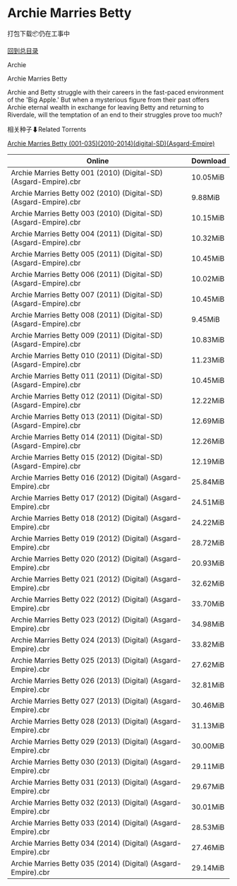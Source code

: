 # Archie Marries Betty

打包下载📦仍在工事中

[回到总目录](/Catalogs.md)

Archie

Archie Marries Betty

Archie and Betty struggle with their careers in the fast-paced environment of the 'Big Apple.' But when a mysterious figure from their past offers Archie eternal wealth in exchange for leaving Betty and returning to Riverdale, will the temptation of an end to their struggles prove too much?





相关种子⬇Related Torrents

[Archie Marries Betty (001-035)(2010-2014)(digital-SD)(Asgard-Empire)](https://github.com/alicewish/markdown/blob/master/torrent/Archie-Marries-Betty--001-035--2010-2014--digital-SD--Asgard-Empire.md)

Online | Download
--- | ---
Archie Marries Betty 001 (2010) (Digital-SD) (Asgard-Empire).cbr | 10.05MiB
Archie Marries Betty 002 (2010) (Digital-SD) (Asgard-Empire).cbr | 9.88MiB
Archie Marries Betty 003 (2010) (Digital-SD) (Asgard-Empire).cbr | 10.15MiB
Archie Marries Betty 004 (2011) (Digital-SD) (Asgard-Empire).cbr | 10.32MiB
Archie Marries Betty 005 (2011) (Digital-SD) (Asgard-Empire).cbr | 10.45MiB
Archie Marries Betty 006 (2011) (Digital-SD) (Asgard-Empire).cbr | 10.02MiB
Archie Marries Betty 007 (2011) (Digital-SD) (Asgard-Empire).cbr | 10.45MiB
Archie Marries Betty 008 (2011) (Digital-SD) (Asgard-Empire).cbr | 9.45MiB
Archie Marries Betty 009 (2011) (Digital-SD) (Asgard-Empire).cbr | 10.83MiB
Archie Marries Betty 010 (2011) (Digital-SD) (Asgard-Empire).cbr | 11.23MiB
Archie Marries Betty 011 (2011) (Digital-SD) (Asgard-Empire).cbr | 10.45MiB
Archie Marries Betty 012 (2011) (Digital-SD) (Asgard-Empire).cbr | 12.22MiB
Archie Marries Betty 013 (2011) (Digital-SD) (Asgard-Empire).cbr | 12.69MiB
Archie Marries Betty 014 (2011) (Digital-SD) (Asgard-Empire).cbr | 12.26MiB
Archie Marries Betty 015 (2012) (Digital-SD) (Asgard-Empire).cbr | 12.19MiB
Archie Marries Betty 016 (2012) (Digital) (Asgard-Empire).cbr | 25.84MiB
Archie Marries Betty 017 (2012) (Digital) (Asgard-Empire).cbr | 24.51MiB
Archie Marries Betty 018 (2012) (Digital) (Asgard-Empire).cbr | 24.22MiB
Archie Marries Betty 019 (2012) (Digital) (Asgard-Empire).cbr | 28.72MiB
Archie Marries Betty 020 (2012) (Digital) (Asgard-Empire).cbr | 20.93MiB
Archie Marries Betty 021 (2012) (Digital) (Asgard-Empire).cbr | 32.62MiB
Archie Marries Betty 022 (2012) (Digital) (Asgard-Empire).cbr | 33.70MiB
Archie Marries Betty 023 (2012) (Digital) (Asgard-Empire).cbr | 34.98MiB
Archie Marries Betty 024 (2013) (Digital) (Asgard-Empire).cbr | 33.82MiB
Archie Marries Betty 025 (2013) (Digital) (Asgard-Empire).cbr | 27.62MiB
Archie Marries Betty 026 (2013) (Digital) (Asgard-Empire).cbr | 32.81MiB
Archie Marries Betty 027 (2013) (Digital) (Asgard-Empire).cbr | 30.46MiB
Archie Marries Betty 028 (2013) (Digital) (Asgard-Empire).cbr | 31.13MiB
Archie Marries Betty 029 (2013) (Digital) (Asgard-Empire).cbr | 30.00MiB
Archie Marries Betty 030 (2013) (Digital) (Asgard-Empire).cbr | 29.11MiB
Archie Marries Betty 031 (2013) (Digital) (Asgard-Empire).cbr | 29.67MiB
Archie Marries Betty 032 (2013) (Digital) (Asgard-Empire).cbr | 30.01MiB
Archie Marries Betty 033 (2014) (Digital) (Asgard-Empire).cbr | 28.53MiB
Archie Marries Betty 034 (2014) (Digital) (Asgard-Empire).cbr | 27.46MiB
Archie Marries Betty 035 (2014) (Digital) (Asgard-Empire).cbr | 29.14MiB